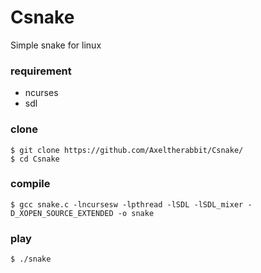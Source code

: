 # Csnake
Simple snake for linux
### requirement
- ncurses
- sdl
### clone
```
$ git clone https://github.com/Axeltherabbit/Csnake/
$ cd Csnake
```
### compile
`$ gcc snake.c -lncursesw -lpthread -lSDL -lSDL_mixer -D_XOPEN_SOURCE_EXTENDED -o snake`
### play
`$ ./snake`
